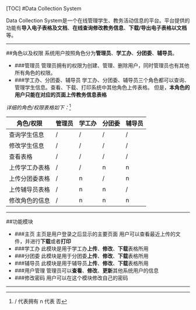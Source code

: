 <meta http-equiv="refresh" content="5" />

[TOC]
#Data Collection System
  
  Data Collection System是一个在线管理学生、教务活动信息的平台。平台提供的功能有**导入电子表格及文档**、**在线查询修改教务信息**、**下载/导出电子表格以文档**等。

---

##角色以及权限
系统用户按照角色分为**管理员**、**学工办**、**分团委**、**辅导员**。

* ###管理员
    管理员拥有的权限为创建、管理、删除用户，同时管理员也有其他所有角色的权限。
* ###学工办、分团委、辅导员
    学工办、分团委、辅导员三个角色都可以查询、管理学生信息。查看、下载、打印系统中其他角色上传表格。
    但是，**本角色的用户只能在对应的页面上传教务信息表格**

*详细的角色/权限表格如下：*[^1]

|角色/权限  |管理员|学工办|分团委|辅导员
------------|------|------|------|------
查询学生信息|/|/|/|/ 
修改学生信息|/|/|/|/  
查看表格|/|/|/|/
上传学工办表格|/|/|n|n
上传分团委表格|/|n|/|n
上传辅导员表格|/|n|n|/
修改角色的信息|/|n|n|n

-------
##功能模块
* ###主页
    主页是用户登录之后显示的主要页面
    用户可以查看最近上传的文件，并进行**下载**或者**打印**
* ###学工办
    此模块是用于学工办**上传**、**修改**、**下载**表格所用
* ###分团委
    此模块是用于分团委**上传**、**修改**、**下载**表格所用
* ###辅导员
    此模块是用于辅导员**上传**、**修改**、**下载**表格所用
* ###用户管理
    管理员可以**查看**、**修改**、**更新**其他系统用户的信息
* ###修改密码
    用户可以在这个模块修改自己的密码




---
[^1]:/ 代表拥有  n 代表 否

